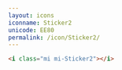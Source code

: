 ```yaml
---
layout: icons
iconname: Sticker2
unicode: EE80
permalink: /icon/Sticker2/
---
```


``` html
<i class="mi mi-Sticker2"></i>
```

